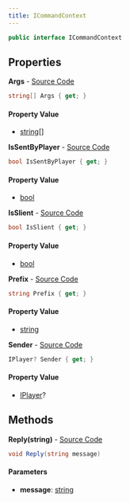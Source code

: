```yaml
---
title: ICommandContext
---
```


```csharp
public interface ICommandContext
```

## Properties

**Args** - [Source Code](https://github.com/swiftly-solution/swiftlys2/blob/main/managed/src/SwiftlyS2.Shared/Modules/Commands/ICommandContext.cs#L15)

```csharp
string[] Args { get; }
```

#### Property Value

- [string](https://learn.microsoft.com/dotnet/api/system.string)[]

**IsSentByPlayer** - [Source Code](https://github.com/swiftly-solution/swiftlys2/blob/main/managed/src/SwiftlyS2.Shared/Modules/Commands/ICommandContext.cs#L7)

```csharp
bool IsSentByPlayer { get; }
```

#### Property Value

- [bool](https://learn.microsoft.com/dotnet/api/system.boolean)

**IsSlient** - [Source Code](https://github.com/swiftly-solution/swiftlys2/blob/main/managed/src/SwiftlyS2.Shared/Modules/Commands/ICommandContext.cs#L13)

```csharp
bool IsSlient { get; }
```

#### Property Value

- [bool](https://learn.microsoft.com/dotnet/api/system.boolean)

**Prefix** - [Source Code](https://github.com/swiftly-solution/swiftlys2/blob/main/managed/src/SwiftlyS2.Shared/Modules/Commands/ICommandContext.cs#L11)

```csharp
string Prefix { get; }
```

#### Property Value

- [string](https://learn.microsoft.com/dotnet/api/system.string)

**Sender** - [Source Code](https://github.com/swiftly-solution/swiftlys2/blob/main/managed/src/SwiftlyS2.Shared/Modules/Commands/ICommandContext.cs#L9)

```csharp
IPlayer? Sender { get; }
```

#### Property Value

- [IPlayer](/docs/api/shared/players/iplayer)?

## Methods

**Reply(string)** - [Source Code](https://github.com/swiftly-solution/swiftlys2/blob/main/managed/src/SwiftlyS2.Shared/Modules/Commands/ICommandContext.cs#L17)

```csharp
void Reply(string message)
```

#### Parameters

- **message**: [string](https://learn.microsoft.com/dotnet/api/system.string)

